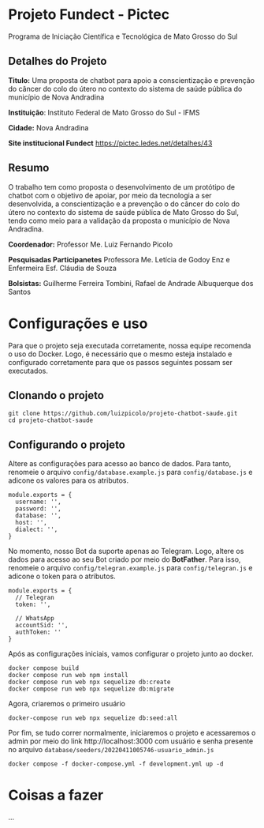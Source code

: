 # Projeto Fundect - Pictec
Programa de Iniciação Científica e Tecnológica de Mato Grosso do Sul

## Detalhes do Projeto

**Titulo:**
Uma proposta de chatbot para apoio a conscientização e prevenção do câncer do colo do útero no contexto do sistema de saúde pública do município de Nova Andradina

**Instituição**:
Instituto Federal de Mato Grosso do Sul - IFMS

**Cidade:**
Nova Andradina

**Site institucional Fundect**
https://pictec.ledes.net/detalhes/43

## Resumo

O trabalho tem como proposta o desenvolvimento de um protótipo de chatbot com o objetivo de apoiar, por meio da tecnologia a ser desenvolvida, a conscientização e a prevenção o do câncer do colo do útero no contexto do sistema de saúde pública de Mato Grosso do Sul, tendo como meio para a validação da proposta o município de Nova Andradina.

**Coordenador:**
Professor Me. Luiz Fernando Picolo

**Pesquisadas Participanetes**
Professora Me. Letícia de Godoy Enz e Enfermeira Esf. Cláudia de Souza

**Bolsistas:**
Guilherme Ferreira Tombini, 
Rafael de Andrade Albuquerque dos Santos

# Configurações e uso

Para que o projeto seja executada corretamente, nossa equipe recomenda o uso do Docker. Logo, é necessário que o mesmo esteja instalado e configurado corretamente para que os passos seguintes possam ser executados.

## Clonando o projeto

    git clone https://github.com/luizpicolo/projeto-chatbot-saude.git
    cd projeto-chatbot-saude

## Configurando o projeto

Altere as configurações para acesso ao banco de dados. Para tanto, renomeie o arquivo `config/database.example.js` para `config/database.js` e adicone os valores para os atributos.

    module.exports = {
      username: '',
      password: '',
      database: '',
      host: '',
      dialect: '',
    }

No momento, nosso Bot da suporte apenas ao Telegram. Logo, altere os dados para acesso ao seu Bot criado por meio do **BotFather**. Para isso, renomeie o arquivo `config/telegran.example.js` para `config/telegran.js` e adicone o token para o atributos.

    module.exports = {
      // Telegran
      token: '',

      // WhatsApp
      accountSid: '',
      authToken: ''
    }

Após as configurações iniciais, vamos configurar o projeto junto ao docker.

    docker compose build 
    docker compose run web npm install
    docker compose run web npx sequelize db:create
    docker compose run web npx sequelize db:migrate

Agora, criaremos o primeiro usuário 

    docker-compose run web npx sequelize db:seed:all  

Por fim, se tudo correr normalmente, iniciaremos o projeto e acessaremos o admin por meio do link http://localhost:3000 com usuário e senha presente no arquivo `database/seeders/20220411005746-usuario_admin.js`

    docker compose -f docker-compose.yml -f development.yml up -d

# Coisas a fazer

...

